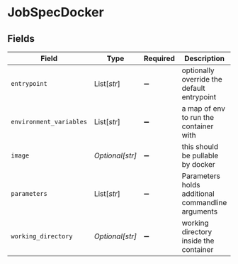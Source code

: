 # JobSpecDocker


## Fields

| Field                                             | Type                                              | Required                                          | Description                                       |
| ------------------------------------------------- | ------------------------------------------------- | ------------------------------------------------- | ------------------------------------------------- |
| `entrypoint`                                      | List[*str*]                                       | :heavy_minus_sign:                                | optionally override the default entrypoint        |
| `environment_variables`                           | List[*str*]                                       | :heavy_minus_sign:                                | a map of env to run the container with            |
| `image`                                           | *Optional[str]*                                   | :heavy_minus_sign:                                | this should be pullable by docker                 |
| `parameters`                                      | List[*str*]                                       | :heavy_minus_sign:                                | Parameters holds additional commandline arguments |
| `working_directory`                               | *Optional[str]*                                   | :heavy_minus_sign:                                | working directory inside the container            |
